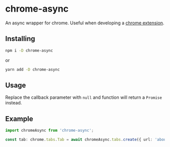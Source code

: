 # chrome-async

An async wrapper for chrome. Useful when developing a [chrome extension](https://developer.chrome.com/extensions).

## Installing

```sh
npm i -D chrome-async
```

or

```sh
yarn add -D chrome-async
```

## Usage

Replace the callback parameter with `null` and function will return a `Promise` instead.

## Example

```ts
import chromeAsync from 'chrome-async';

const tab: chrome.tabs.Tab = await chromeAsync.tabs.create({ url: 'about:blank', active: true }, null) as any;
```

